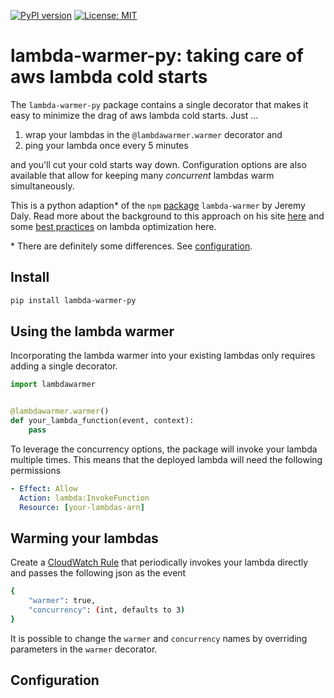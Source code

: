 [![PyPI version](https://badge.fury.io/py/lambda-warmer-py.svg)](https://badge.fury.io/py/lambda-warmer-py)
[![License: MIT](https://img.shields.io/badge/License-MIT-yellow.svg)](https://opensource.org/licenses/MIT)

# lambda-warmer-py: taking care of aws lambda cold starts
The `lambda-warmer-py` package contains a single decorator that makes it easy to minimize the drag of aws lambda cold 
starts. Just ...

  1. wrap your lambdas in the `@lambdawarmer.warmer` decorator and
  2. ping your lambda once every 5 minutes

and you'll cut your cold starts way down. Configuration options are also available that allow for keeping many *concurrent*
lambdas warm simultaneously.

This is a python adaption* of the `npm` [package](https://github.com/jeremydaly/lambda-warmer) `lambda-warmer` by 
Jeremy Daly. Read more about the background to this approach on his site [here](https://www.jeremydaly.com/lambda-warmer-optimize-aws-lambda-function-cold-starts/)
and some [best practices](https://www.jeremydaly.com/15-key-takeaways-from-the-serverless-talk-at-aws-startup-day/) on 
lambda optimization here.

\* There are definitely some differences. See [configuration](#configuration).
  

## Install

```bash
pip install lambda-warmer-py
```

## Using the lambda warmer
Incorporating the lambda warmer into your existing lambdas only requires adding a single decorator.
```python
import lambdawarmer


@lambdawarmer.warmer()
def your_lambda_function(event, context):
    pass
```

To leverage the concurrency options, the package will invoke your lambda multiple times. This means that the deployed
lambda will need the following permissions
```yaml
- Effect: Allow
  Action: lambda:InvokeFunction
  Resource: [your-lambdas-arn]
```

## Warming your lambdas
Create a [CloudWatch Rule](https://docs.aws.amazon.com/AmazonCloudWatch/latest/events/RunLambdaSchedule.html) that 
periodically invokes your lambda directly and passes the following json as the event
```bash
{
    "warmer": true,
    "concurrency": (int, defaults to 3)
}
```
It is possible to change the `warmer` and `concurrency` names by overriding parameters in the `warmer` decorator.

## Configuration
